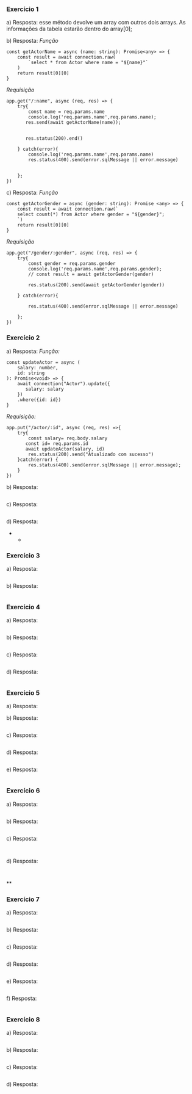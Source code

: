 ### Exercício 1

a) Resposta: esse método devolve um array com outros dois arrays. As informações da tabela estarão dentro do array[0];

b) Resposta:
*Função*
```
const getActorName = async (name: string): Promise<any> => {
    const result = await connection.raw(
        `select * from Actor where name = "${name}"`
    )
    return result[0][0]
}
```
*Requisição*
```
app.get("/:name", async (req, res) => {
    try{
        const name = req.params.name
        console.log('req.params.name',req.params.name);
       res.send(await getActorName(name));
        

       res.status(200).end()
        
    } catch(error){
        console.log('req.params.name',req.params.name)
        res.status(400).send(error.sqlMessage || error.message)


    };
})
```


c) Resposta: 
*Função*
```
const getActorGender = async (gender: string): Promise <any> => {
    const result = await connection.raw(`
    select count(*) from Actor where gender = "${gender}";
    `)
    return result[0][0]
}
```
*Requisição*
```
app.get("/gender/:gender", async (req, res) => {
    try{
        const gender = req.params.gender
        console.log('req.params.name',req.params.gender);
        // const result = await getActorGender(gender)
       
        res.status(200).send(await getActorGender(gender))
        
    } catch(error){

        res.status(400).send(error.sqlMessage || error.message)

    };
})
```


### Exercício 2

a) Resposta: 
*Função:*
```
const updateActor = async (
    salary: number,
    id: string
): Promise<void> => {
    await connection("Actor").update({
       salary: salary 
    })
    .where({id: id})
}

```
*Requisição:*
```
app.put("/actor/:id", async (req, res) =>{
    try{
        const salary= req.body.salary 
       const id= req.params.id
       await updateActor(salary, id)
        res.status(200).send("Atualizado com sucesso")
    }catch(error) {
        res.status(400).send(error.sqlMessage || error.message);
    }
})
```

b) Resposta:
```

```

c) Resposta:
```

```

d) Resposta: 

* *


### Exercício 3

a) Resposta: 
```

```

b) Resposta:
```

```

### Exercício 4

a) Resposta: 
```

```

b) Resposta:
```

```

c) Resposta:
```

```

d) Resposta: 
```

```

### Exercício 5

a) Resposta: 


b) Resposta:
```

```

c) Resposta:
```

```

d) Resposta: 
```

```

e) Resposta: 
```

```

### Exercício 6

a) Resposta:
```

```

b) Resposta:
```

```

c) Resposta:
```

```

```

```

d) Resposta: 
```

```

```

```
**


### Exercício 7

a) Resposta:
```

```

b) Resposta:
```

```

c) Resposta:
```

```

d) Resposta: 
```

```

e) Resposta:
```

```

f) Resposta:
```

```


### Exercício 8

a) Resposta:
```

```

b) Resposta:
```

```

c) Resposta:
```

```

d) Resposta: 
```

```
